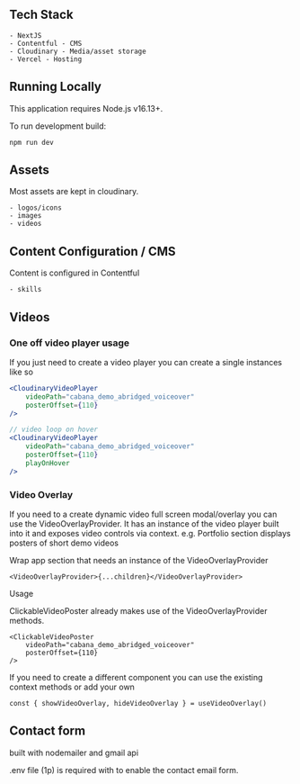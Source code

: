 ## Tech Stack

    - NextJS
    - Contentful - CMS
    - Cloudinary - Media/asset storage
    - Vercel - Hosting

## Running Locally

This application requires Node.js v16.13+.

To run development build:

`npm run dev`

## Assets

Most assets are kept in cloudinary.

    - logos/icons
    - images
    - videos

## Content Configuration / CMS

Content is configured in Contentful

    - skills

## Videos

### One off video player usage

If you just need to create a video player you can create a single instances like so

```jsx
<CloudinaryVideoPlayer
    videoPath="cabana_demo_abridged_voiceover"
    posterOffset={110}
/>

// video loop on hover
<CloudinaryVideoPlayer
    videoPath="cabana_demo_abridged_voiceover"
    posterOffset={110}
    playOnHover
/>
```

### Video Overlay

If you need to a create dynamic video full screen modal/overlay you can use the VideoOverlayProvider. It has an instance of the video player built into it and exposes video controls via context. e.g. Portfolio section displays posters of short demo videos

Wrap app section that needs an instance of the VideoOverlayProvider

```tsx
<VideoOverlayProvider>{...children}</VideoOverlayProvider>
```

Usage

ClickableVideoPoster already makes use of the VideoOverlayProvider methods.

```tsx
<ClickableVideoPoster
    videoPath="cabana_demo_abridged_voiceover"
    posterOffset={110}
/>
```

If you need to create a different component you can use the existing context methods or add your own

```tsx
const { showVideoOverlay, hideVideoOverlay } = useVideoOverlay()
```

## Contact form

built with nodemailer and gmail api

.env file (1p) is required with to enable the contact email form.
